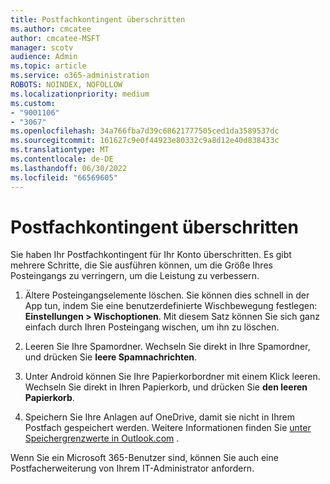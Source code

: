 ```yaml
---
title: Postfachkontingent überschritten
ms.author: cmcatee
author: cmcatee-MSFT
manager: scotv
audience: Admin
ms.topic: article
ms.service: o365-administration
ROBOTS: NOINDEX, NOFOLLOW
ms.localizationpriority: medium
ms.custom:
- "9001106"
- "3067"
ms.openlocfilehash: 34a766fba7d39c68621777505ced1da3589537dc
ms.sourcegitcommit: 161627c9e0f44923e80332c9a8d12e40d838433c
ms.translationtype: MT
ms.contentlocale: de-DE
ms.lasthandoff: 06/30/2022
ms.locfileid: "66569605"
---
```

# <a name="mailbox-quota-exceeded"></a>Postfachkontingent überschritten

Sie haben Ihr Postfachkontingent für Ihr Konto überschritten. Es gibt mehrere Schritte, die Sie ausführen können, um die Größe Ihres Posteingangs zu verringern, um die Leistung zu verbessern.

1. Ältere Posteingangselemente löschen. Sie können dies schnell in der App tun, indem Sie eine benutzerdefinierte Wischbewegung festlegen: **Einstellungen > Wischoptionen**. Mit diesem Satz können Sie sich ganz einfach durch Ihren Posteingang wischen, um ihn zu löschen.

2. Leeren Sie Ihre Spamordner. Wechseln Sie direkt in Ihre Spamordner, und drücken Sie **leere Spamnachrichten**.

3. Unter Android können Sie Ihre Papierkorbordner mit einem Klick leeren. Wechseln Sie direkt in Ihren Papierkorb, und drücken Sie **den leeren Papierkorb**. 

4. Speichern Sie Ihre Anlagen auf OneDrive, damit sie nicht in Ihrem Postfach gespeichert werden. Weitere Informationen finden Sie [unter Speichergrenzwerte in Outlook.com](https://support.microsoft.com/office/storage-limits-in-outlook-com-7ac99134-69e5-4619-ac0b-2d313bba5e9e) . 

Wenn Sie ein Microsoft 365-Benutzer sind, können Sie auch eine Postfacherweiterung von Ihrem IT-Administrator anfordern.